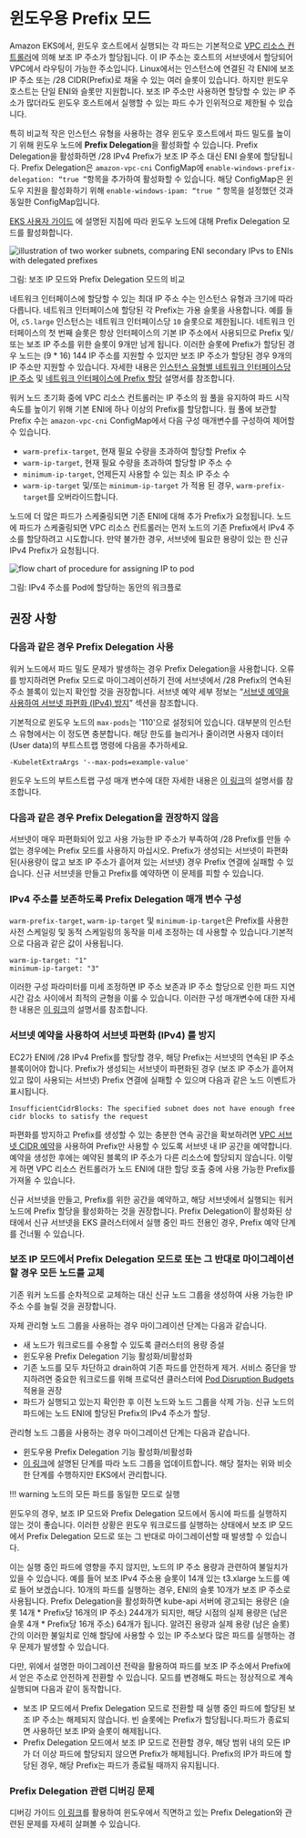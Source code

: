 # 윈도우용 Prefix 모드
Amazon EKS에서, 윈도우 호스트에서 실행되는 각 파드는 기본적으로 [VPC 리소스 컨트롤러](https://github.com/aws/amazon-vpc-resource-controller-k8s)에 의해 보조 IP 주소가 할당됩니다. 이 IP 주소는 호스트의 서브넷에서 할당되어 VPC에서 라우팅이 가능한 주소입니다. Linux에서는 인스턴스에 연결된 각 ENI에 보조 IP 주소 또는 /28 CIDR(Prefix)로 채울 수 있는 여러 슬롯이 있습니다. 하지만 윈도우 호스트는 단일 ENI와 슬롯만 지원합니다. 보조 IP 주소만 사용하면 할당할 수 있는 IP 주소가 많더라도 윈도우 호스트에서 실행할 수 있는 파드 수가 인위적으로 제한될 수 있습니다.

특히 비교적 작은 인스턴스 유형을 사용하는 경우 윈도우 호스트에서 파드 밀도를 높이기 위해 윈도우 노드에 **Prefix Delegation**을 활성화할 수 있습니다. Prefix Delegation을 활성화하면 /28 IPv4 Prefix가 보조 IP 주소 대신 ENI 슬롯에 할당됩니다. Prefix Delegation은 `amazon-vpc-cni` ConfigMap에 `enable-windows-prefix-delegation: “true ”`항목을 추가하여 활성화할 수 있습니다. 해당 ConfigMap은 윈도우 지원을 활성화하기 위해 `enable-windows-ipam: “true ”` 항목을 설정했던 것과 동일한 ConfigMap입니다.

[EKS 사용자 가이드](https://docs.aws.amazon.com/eks/latest/userguide/cni-increase-ip-addresses.html) 에 설명된 지침에 따라 윈도우 노드에 대해 Prefix Delegation 모드를 활성화합니다.

![illustration of two worker subnets, comparing ENI secondary IPvs to ENIs with delegated prefixes](./windows-1.jpg)

그림: 보조 IP 모드와 Prefix Delegation 모드의 비교 

네트워크 인터페이스에 할당할 수 있는 최대 IP 주소 수는 인스턴스 유형과 크기에 따라 다릅니다. 네트워크 인터페이스에 할당된 각 Prefix는 가용 슬롯을 사용합니다. 예를 들어, `c5.large` 인스턴스는 네트워크 인터페이스당 `10` 슬롯으로 제한됩니다. 네트워크 인터페이스의 첫 번째 슬롯은 항상 인터페이스의 기본 IP 주소에서 사용되므로 Prefix 및/또는 보조 IP 주소를 위한 슬롯이 9개만 남게 됩니다. 이러한 슬롯에 Prefix가 할당된 경우 노드는 (9 * 16) 144 IP 주소를 지원할 수 있지만 보조 IP 주소가 할당된 경우 9개의 IP 주소만 지원할 수 있습니다. 자세한 내용은 [인스턴스 유형별 네트워크 인터페이스당 IP 주소](https://docs.aws.amazon.com/AWSEC2/latest/UserGuide/using-eni.html#AvailableIpPerENI) 및 [네트워크 인터페이스에 Prefix 할당](https://docs.aws.amazon.com/AWSEC2/latest/UserGuide/ec2-prefix-eni.html) 설명서를 참조합니다.

워커 노드 초기화 중에 VPC 리소스 컨트롤러는 IP 주소의 웜 풀을 유지하여 파드 시작 속도를 높이기 위해 기본 ENI에 하나 이상의 Prefix를 할당합니다. 웜 풀에 보관할 Prefix 수는 `amazon-vpc-cni` ConfigMap에서 다음 구성 매개변수를 구성하여 제어할 수 있습니다.

* `warm-prefix-target`, 현재 필요 수량을 초과하여 할당할 Prefix 수
* `warm-ip-target`, 현재 필요 수량을 초과하여 할당할 IP 주소 수
* `minimum-ip-target`, 언제든지 사용할 수 있는 최소 IP 주소 수
* `warm-ip-target` 및/또는 `minimum-ip-target` 가 적용 된 경우, `warm-prefix-target`를 오버라이드합니다.

노드에 더 많은 파드가 스케줄링되면 기존 ENI에 대해 추가 Prefix가 요청됩니다. 노드에 파드가 스케줄링되면 VPC 리소스 컨트롤러는 먼저 노드의 기존 Prefix에서 IPv4 주소를 할당하려고 시도합니다. 만약 불가한 경우, 서브넷에 필요한 용량이 있는 한 신규 IPv4 Prefix가 요청됩니다.

![flow chart of procedure for assigning IP to pod](./windows-2.jpg)

그림: IPv4 주소를 Pod에 할당하는 동안의 워크플로

## 권장 사항
### 다음과 같은 경우 Prefix Delegation 사용
워커 노드에서 파드 밀도 문제가 발생하는 경우 Prefix Delegation을 사용합니다. 오류를 방지하려면 Prefix 모드로 마이그레이션하기 전에 서브넷에서 /28 Prefix의 연속된 주소 블록이 있는지 확인할 것을 권장합니다. 서브넷 예약 세부 정보는 “[서브넷 예약을 사용하여 서브넷 파편화 (IPv4) 방지](https://docs.aws.amazon.com/vpc/latest/userguide/subnet-cidr-reservation.html)” 섹션을 참조합니다. 

기본적으로 윈도우 노드의 `max-pods`는 '110'으로 설정되어 있습니다. 대부분의 인스턴스 유형에서는 이 정도면 충분합니다. 해당 한도를 늘리거나 줄이려면 사용자 데이터(User data)의 부트스트랩 명령에 다음을 추가하세요.
```
-KubeletExtraArgs '--max-pods=example-value'
```
윈도우 노드의 부트스트랩 구성 매개 변수에 대한 자세한 내용은 [이 링크](https://docs.aws.amazon.com/eks/latest/userguide/eks-optimized-windows-ami.html#bootstrap-script-configuration-parameters)의 설명서를 참조합니다.

### 다음과 같은 경우 Prefix Delegation을 권장하지 않음
서브넷이 매우 파편화되어 있고 사용 가능한 IP 주소가 부족하여 /28 Prefix를 만들 수 없는 경우에는 Prefix 모드를 사용하지 마십시오. Prefix가 생성되는 서브넷이 파편화 된(사용량이 많고 보조 IP 주소가 흩어져 있는 서브넷) 경우 Prefix 연결에 실패할 수 있습니다. 신규 서브넷을 만들고 Prefix를 예약하면 이 문제를 피할 수 있습니다.

### IPv4 주소를 보존하도록 Prefix Delegation 매개 변수 구성
`warm-prefix-target`, `warm-ip-target` 및 `minimum-ip-target`은 Prefix를 사용한 사전 스케일링 및 동적 스케일링의 동작을 미세 조정하는 데 사용할 수 있습니다.기본적으로 다음과 같은 값이 사용됩니다.
```
warm-ip-target: "1"
minimum-ip-target: "3"
```
이러한 구성 파라미터를 미세 조정하면 IP 주소 보존과 IP 주소 할당으로 인한 파드 지연 시간 감소 사이에서 최적의 균형을 이룰 수 있습니다. 이러한 구성 매개변수에 대한 자세한 내용은 [이 링크](https://github.com/aws/amazon-vpc-resource-controller-k8s/blob/master/docs/windows/prefix_delegation_config_options.md)의 설명서를 참조합니다.

### 서브넷 예약을 사용하여 서브넷 파편화 (IPv4) 를 방지
EC2가 ENI에 /28 IPv4 Prefix를 할당할 경우, 해당 Prefix는 서브넷의 연속된 IP 주소 블록이어야 합니다. Prefix가 생성되는 서브넷이 파편화된 경우 (보조 IP 주소가 흩어져 있고 많이 사용되는 서브넷) Prefix 연결에 실패할 수 있으며 다음과 같은 노드 이벤트가 표시됩니다.
```
InsufficientCidrBlocks: The specified subnet does not have enough free cidr blocks to satisfy the request
```
파편화를 방지하고 Prefix를 생성할 수 있는 충분한 연속 공간을 확보하려면 [VPC 서브넷 CIDR 예약](https://docs.aws.amazon.com/vpc/latest/userguide/subnet-cidr-reservation.html#work-with-subnet-cidr-reservations)을 사용하여 Prefix만 사용할 수 있도록 서브넷 내 IP 공간을 예약합니다. 예약을 생성한 후에는 예약된 블록의 IP 주소가 다른 리소스에 할당되지 않습니다. 이렇게 하면 VPC 리소스 컨트롤러가 노드 ENI에 대한 할당 호출 중에 사용 가능한 Prefix를 가져올 수 있습니다.

신규 서브넷을 만들고, Prefix를 위한 공간을 예약하고, 해당 서브넷에서 실행되는 워커 노드에 Prefix 할당을 활성화하는 것을 권장합니다. Prefix Delegation이 활성화된 상태에서 신규 서브넷을 EKS 클러스터에서 실행 중인 파드 전용인 경우, Prefix 예약 단계를 건너뛸 수 있습니다.

### 보조 IP 모드에서 Prefix Delegation 모드로 또는 그 반대로 마이그레이션할 경우 모든 노드를 교체
기존 워커 노드를 순차적으로 교체하는 대신 신규 노드 그룹을 생성하여 사용 가능한 IP 주소 수를 늘릴 것을 권장합니다.

자체 관리형 노드 그룹을 사용하는 경우 마이그레이션 단계는 다음과 같습니다.

* 새 노드가 워크로드를 수용할 수 있도록 클러스터의 용량 증설
* 윈도우용 Prefix Delegation 기능 활성화/비활성화
* 기존 노드를 모두 차단하고 drain하여 기존 파드를 안전하게 제거. 서비스 중단을 방지하려면 중요한 워크로드를 위해 프로덕션 클러스터에 [Pod Disruption Budgets](https://kubernetes.io/docs/tasks/run-application/configure-pdb) 적용을 권장
* 파드가 실행되고 있는지 확인한 후 이전 노드와 노드 그룹을 삭제 가능. 신규 노드의 파드에는 노드 ENI에 할당된 Prefix의 IPv4 주소가 할당.

관리형 노드 그룹을 사용하는 경우 마이그레이션 단계는 다음과 같습니다.

* 윈도우용 Prefix Delegation 기능 활성화/비활성화
* [이 링크](https://docs.aws.amazon.com/eks/latest/userguide/update-managed-node-group.html)에 설명된 단계를 따라 노드 그룹을 업데이트합니다. 해당 절차는 위와 비슷한 단계를 수행하지만 EKS에서 관리합니다.

!!! warning
    노드의 모든 파드를 동일한 모드로 실행

윈도우의 경우, 보조 IP 모드와 Prefix Delegation 모드에서 동시에 파드를 실행하지 않는 것이 좋습니다. 이러한 상황은 윈도우 워크로드를 실행하는 상태에서 보조 IP 모드에서 Prefix Delegation 모드로 또는 그 반대로 마이그레이션할 때 발생할 수 있습니다.

이는 실행 중인 파드에 영향을 주지 않지만, 노드의 IP 주소 용량과 관련하여 불일치가 있을 수 있습니다. 예를 들어 보조 IPv4 주소용 슬롯이 14개 있는 t3.xlarge 노드를 예로 들어 보겠습니다. 10개의 파드를 실행하는 경우, ENI의 슬롯 10개가 보조 IP 주소로 사용됩니다. Prefix Delegation을 활성화하면 kube-api 서버에 광고되는 용량은 (슬롯 14개 * Prefix당 16개의 IP 주소) 244개가 되지만, 해당 시점의 실제 용량은 (남은 슬롯 4개 * Prefix당 16개 주소) 64개가 됩니다. 알려진 용량과 실제 용량 (남은 슬롯) 간의 이러한 불일치로 인해 할당에 사용할 수 있는 IP 주소보다 많은 파드를 실행하는 경우 문제가 발생할 수 있습니다.

다만, 위에서 설명한 마이그레이션 전략을 활용하여 파드를 보조 IP 주소에서 Prefix에서 얻은 주소로 안전하게 전환할 수 있습니다. 모드를 변경해도 파드는 정상적으로 계속 실행되며 다음과 같이 동작합니다.

* 보조 IP 모드에서 Prefix Delegation 모드로 전환할 때 실행 중인 파드에 할당된 보조 IP 주소는 해제되지 않습니다. 빈 슬롯에는 Prefix가 할당됩니다.파드가 종료되면 사용하던 보조 IP와 슬롯이 해제됩니다.
* Prefix Delegation 모드에서 보조 IP 모드로 전환할 경우, 해당 범위 내의 모든 IP가 더 이상 파드에 할당되지 않으면 Prefix가 해제됩니다. Prefix의 IP가 파드에 할당된 경우, 해당 Prefix는 파드가 종료될 때까지 유지됩니다.

### Prefix Delegation 관련 디버깅 문제
디버깅 가이드 [이 링크](https://github.com/aws/amazon-vpc-resource-controller-k8s/blob/master/docs/troubleshooting.md)를 활용하여 윈도우에서 직면하고 있는 Prefix Delegation와 관련된 문제를 자세히 살펴볼 수 있습니다.